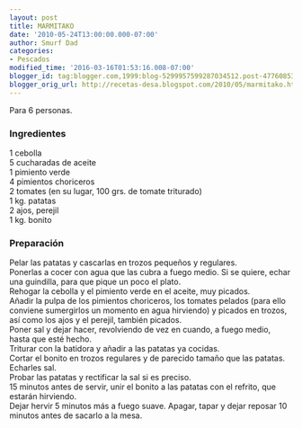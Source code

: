 ```yaml
---
layout: post
title: MARMITAKO
date: '2010-05-24T13:00:00.000-07:00'
author: Smurf Dad
categories:
- Pescados
modified_time: '2016-03-16T01:53:16.008-07:00'
blogger_id: tag:blogger.com,1999:blog-5299957599287034512.post-4776085342029405898
blogger_orig_url: http://recetas-desa.blogspot.com/2010/05/marmitako.html
---
```


Para 6 personas.<br><h3>Ingredientes</h3><p>1 cebolla<br/>5 cucharadas de aceite<br/>1 pimiento verde<br/>4 pimientos choriceros<br/>2 tomates (en su lugar, 100 grs. de tomate triturado)<br/>1 kg. patatas<br/>2 ajos, perejil<br/>1 kg. bonito</p><h3>Preparaci&oacute;n</h3><p>Pelar las patatas y cascarlas en trozos peque&ntilde;os y regulares.<br/>Ponerlas a cocer con agua que las cubra a fuego medio. Si se quiere, echar una guindilla, para que pique un poco el plato.<br/>Rehogar la cebolla y el pimiento verde en el aceite, muy picados.<br/>A&ntilde;adir la pulpa de los pimientos choriceros, los tomates pelados (para ello conviene sumergirlos un momento en agua hirviendo) y picados en trozos, as&iacute; como los ajos y el perejil, tambi&eacute;n picados.<br/>Poner sal y dejar hacer, revolviendo de vez en cuando, a fuego medio, hasta que est&eacute; hecho.<br/>Triturar con la batidora y a&ntilde;adir a las patatas ya cocidas.<br/>Cortar el bonito en trozos regulares y de parecido tama&ntilde;o que las patatas. Echarles sal.<br/>Probar las patatas y rectificar la sal si es preciso.<br/>15 minutos antes de servir, unir el bonito a las patatas con el refrito, que estar&aacute;n hirviendo.<br/>Dejar hervir 5 minutos m&aacute;s a fuego suave. Apagar, tapar y dejar reposar 10 minutos antes de sacarlo a la mesa.</p>